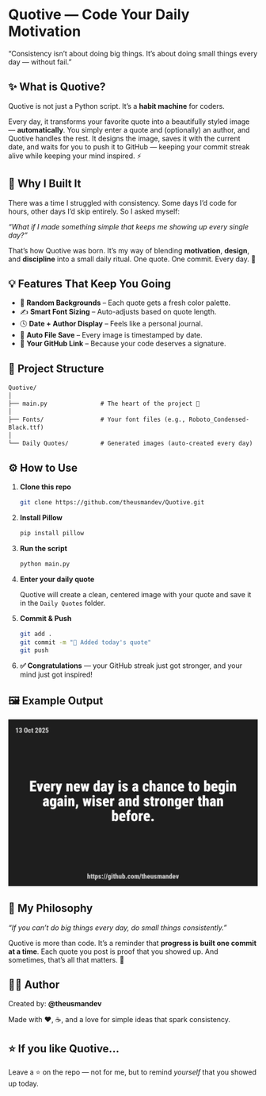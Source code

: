 # Quotive — Code Your Daily Motivation

“Consistency isn’t about doing big things. It’s about doing small things every day — without fail.”

## ✨ What is Quotive?

Quotive is not just a Python script. It’s a **habit machine** for coders.

Every day, it transforms your favorite quote into a beautifully styled image — **automatically**. You simply enter a quote and (optionally) an author, and Quotive handles the rest. It designs the image, saves it with the current date, and waits for you to push it to GitHub — keeping your commit streak alive while keeping your mind inspired. ⚡

## 🧠 Why I Built It

There was a time I struggled with consistency. Some days I’d code for hours, other days I’d skip entirely. So I asked myself:

*“What if I made something simple that keeps me showing up every single day?”*

That’s how Quotive was born. It’s my way of blending **motivation**, **design**, and **discipline** into a small daily ritual. One quote. One commit. Every day. 🔁

## 💡 Features That Keep You Going

- 🎨 **Random Backgrounds** – Each quote gets a fresh color palette.
- ✍️ **Smart Font Sizing** – Auto-adjusts based on quote length.
- 🕓 **Date + Author Display** – Feels like a personal journal.
- 💾 **Auto File Save** – Every image is timestamped by date.
- 🔗 **Your GitHub Link** – Because your code deserves a signature.

## 📁 Project Structure

```
Quotive/
│
├── main.py               # The heart of the project 💖
│
├── Fonts/                # Your font files (e.g., Roboto_Condensed-Black.ttf)
│
└── Daily Quotes/         # Generated images (auto-created every day)
```

## ⚙️ How to Use

1. **Clone this repo**

   ```bash
   git clone https://github.com/theusmandev/Quotive.git
   ```

2. **Install Pillow**

   ```bash
   pip install pillow
   ```

3. **Run the script**

   ```bash
   python main.py
   ```

4. **Enter your daily quote**

   Quotive will create a clean, centered image with your quote and save it in the `Daily Quotes` folder.

5. **Commit & Push**

   ```bash
   git add .
   git commit -m "💬 Added today's quote"
   git push
   ```

6. **✅ Congratulations** — your GitHub streak just got stronger, and your mind just got inspired!

## 🖼️ Example Output

![Daily Quote Example](Daily%20Quotes/2025-10-13.png)

## 🌱 My Philosophy

*“If you can’t do big things every day, do small things consistently.”*

Quotive is more than code. It’s a reminder that **progress is built one commit at a time**. Each quote you post is proof that you showed up. And sometimes, that’s all that matters. 💪

## 🧑‍💻 Author

Created by: **@theusmandev**

Made with ❤️, ☕, and a love for simple ideas that spark consistency.

## ⭐ If you like Quotive...

Leave a ⭐ on the repo — not for me, but to remind *yourself* that you showed up today.